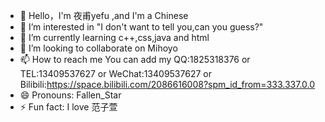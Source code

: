 - 👋 Hello，I'm 夜甫yefu ,and I'm a Chinese
- 👀 I’m interested in "I don't want to tell you,can you guess?"
- 🌱 I’m currently learning c++,css,java and html
- 💞️ I’m looking to collaborate on Mihoyo
- 📫 How to reach me You can add my QQ:1825318376 or TEL:13409537627 or WeChat:13409537627 or Bilibili:https://space.bilibili.com/2086616008?spm_id_from=333.337.0.0
- 😄 Pronouns: Fallen_Star
- ⚡ Fun fact: I love 范子萱

<!---
ayefua/ayefua is a ✨ special ✨ repository because its `README.md` (this file) appears on your GitHub profile.
You can click the Preview link to take a look at your changes.
--->
